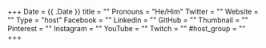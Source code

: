 +++
Date = {{ .Date }}
title = ""
Pronouns = "He/Him"
Twitter = ""
Website = ""
Type = "host"
Facebook = ""
Linkedin = ""
GitHub = ""
Thumbnail = ""
Pinterest = ""
Instagram = ""
YouTube = ""
Twitch = ""
#host_group = ""
+++
